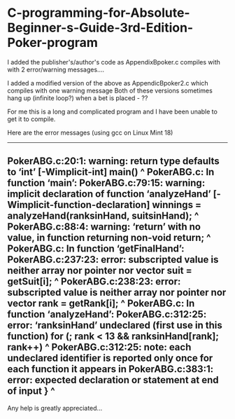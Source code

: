 # C-programming-for-Absolute-Beginner-s-Guide-3rd-Edition-Poker-program

I added the publisher's/author's code as AppendixBpoker.c compiles with with 2 error/warning messages....

I added a modified version of the above as AppendicBpoker2.c which compiles with one warning message
Both of these versions sometimes hang up (infinite loop?) when a bet is placed - ?? 

For me this is a long and complicated program and I have been unable to get it to compile.

Here are the error messages (using gcc on Linux Mint 18)

------

PokerABG.c:20:1: warning: return type defaults to ‘int’ [-Wimplicit-int]
 main()
 ^
PokerABG.c: In function ‘main’:
PokerABG.c:79:15: warning: implicit declaration of function ‘analyzeHand’ [-Wimplicit-function-declaration]
    winnings = analyzeHand(ranksinHand, suitsinHand);
               ^
PokerABG.c:88:4: warning: ‘return’ with no value, in function returning non-void
    return;
    ^
PokerABG.c: In function ‘getFinalHand’:
PokerABG.c:237:23: error: subscripted value is neither array nor pointer nor vector
         suit = getSuit[i];
                       ^
PokerABG.c:238:23: error: subscripted value is neither array nor pointer nor vector
         rank = getRank[i];
                       ^
PokerABG.c: In function ‘analyzeHand’:
PokerABG.c:312:25: error: ‘ranksinHand’ undeclared (first use in this function)
     for (; rank < 13 && ranksinHand[rank]; rank++)
                         ^
PokerABG.c:312:25: note: each undeclared identifier is reported only once for each function it appears in
PokerABG.c:383:1: error: expected declaration or statement at end of input
 }
 ^
-------

Any help is greatly appreciated...


